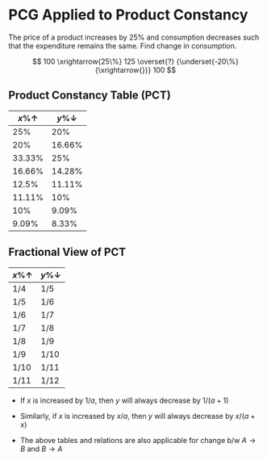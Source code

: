 # PCG Applied to Product Constancy

The price of a product increases by 25% and consumption decreases such that
the expenditure remains the same. Find change in consumption.

$$
100 \xrightarrow{25\%} 125 \overset{?} {\underset{-20\%} {\xrightarrow{}}} 100
$$

## Product Constancy Table (PCT)

|$x\% \uparrow$|$y\% \downarrow$|
|-|-|
|25%|20%|
|20%|16.66%|
|33.33%|25%|
|16.66%|14.28%|
|12.5%|11.11%|
|11.11%|10%|
|10%|9.09%|
|9.09%|8.33%|

## Fractional View of PCT

|$x\% \uparrow$|$y\% \downarrow$|
|--------------|----------------|
|$1 / 4$|$1 / 5$|
|$1 / 5$|$1 / 6$|
|$1 / 6$|$1 / 7$|
|$1 / 7$|$1 / 8$|
|$1 / 8$|$1 / 9$|
|$1 / 9$|$1 / 10$|
|$1 / 10$|$1 / 11$|
|$1 / 11$|$1 / 12$|

- If $x$ is increased by $1 / a$, then $y$ will always decrease by $1 / (a + 1)$

- Similarly, if $x$ is increased by $x / a$, then $y$ will always decrease by
$x / (a + x)$

- The above tables and relations are also applicable for change b/w $A \rightarrow B$
and $B \rightarrow A$
